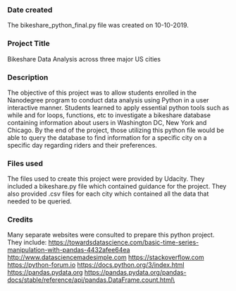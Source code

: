### Date created
The bikeshare_python_final.py file was created on 10-10-2019.

### Project Title
Bikeshare Data Analysis across three major US cities

### Description
The objective of this project was to allow students enrolled in the Nanodegree program to conduct data analysis using Python in a user interactive manner. Students learned to apply essential python tools such as while and for loops, functions, etc to investigate a bikeshare database containing information about users in Washington DC, New York and Chicago. By the end of the project, those utilizing this python file would be able to query the database to find information for a specific city on a specific day regarding riders and their preferences.

### Files used
The files used to create this project were provided by Udacity. They included a bikeshare.py file which contained guidance for the project. They also provided .csv files for each city which contained all the data that needed to be queried.

### Credits
Many separate websites were consulted to prepare this python project. They include:
https://towardsdatascience.com/basic-time-series-manipulation-with-pandas-4432afee64ea
http://www.datasciencemadesimple.com
https://stackoverflow.com
https://python-forum.io
https://docs.python.org/3/index.html
https://pandas.pydata.org
https://pandas.pydata.org/pandas-docs/stable/reference/api/pandas.DataFrame.count.html\
